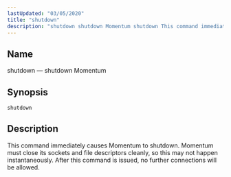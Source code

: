 ```yaml
---
lastUpdated: "03/05/2020"
title: "shutdown"
description: "shutdown shutdown Momentum shutdown This command immediately causes Momentum to shutdown Momentum must close its sockets and file descriptors cleanly so this may not happen instantaneously After this command is issued no further connections will be allowed..."
---
```


<a name="console_commands.shutdown"></a> 
## Name

shutdown — shutdown Momentum

## Synopsis

`shutdown`

<a name="idp14096928"></a> 
## Description

This command immediately causes Momentum to shutdown. Momentum must close its sockets and file descriptors cleanly, so this may not happen instantaneously. After this command is issued, no further connections will be allowed.